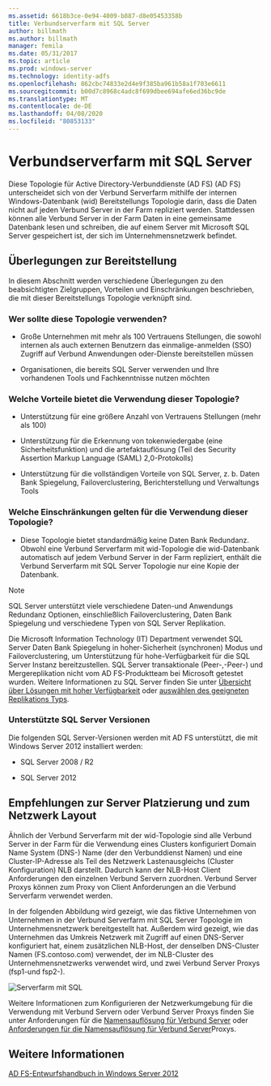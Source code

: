 ```yaml
---
ms.assetid: 6618b3ce-0e94-4009-b887-d8e05453358b
title: Verbundserverfarm mit SQL Server
author: billmath
ms.author: billmath
manager: femila
ms.date: 05/31/2017
ms.topic: article
ms.prod: windows-server
ms.technology: identity-adfs
ms.openlocfilehash: 862cbc74833e2d4e9f385ba961b58a1f703e6611
ms.sourcegitcommit: b00d7c8968c4adc8f699dbee694afe6ed36bc9de
ms.translationtype: MT
ms.contentlocale: de-DE
ms.lasthandoff: 04/08/2020
ms.locfileid: "80853133"
---
```

# <a name="federation-server-farm-using-sql-server"></a>Verbundserverfarm mit SQL Server

Diese Topologie für Active Directory-Verbunddienste (AD FS) \(AD FS\) unterscheidet sich von der Verbund Serverfarm mithilfe der internen Windows-Datenbank \(wid\) Bereitstellungs Topologie darin, dass die Daten nicht auf jeden Verbund Server in der Farm repliziert werden. Stattdessen können alle Verbund Server in der Farm Daten in eine gemeinsame Datenbank lesen und schreiben, die auf einem Server mit Microsoft SQL Server gespeichert ist, der sich im Unternehmensnetzwerk befindet.  
  
## <a name="deployment-considerations"></a>Überlegungen zur Bereitstellung  
In diesem Abschnitt werden verschiedene Überlegungen zu den beabsichtigten Zielgruppen, Vorteilen und Einschränkungen beschrieben, die mit dieser Bereitstellungs Topologie verknüpft sind.  
  
### <a name="who-should-use-this-topology"></a>Wer sollte diese Topologie verwenden?  
  
-   Große Unternehmen mit mehr als 100 Vertrauens Stellungen, die sowohl internen als auch externen Benutzern das einmalige\-anmelden \(SSO\) Zugriff auf Verbund Anwendungen oder-Dienste bereitstellen müssen  
  
-   Organisationen, die bereits SQL Server verwenden und Ihre vorhandenen Tools und Fachkenntnisse nutzen möchten  
  
### <a name="what-are-the-benefits-of-using-this-topology"></a>Welche Vorteile bietet die Verwendung dieser Topologie?  
  
-   Unterstützung für eine größere Anzahl von Vertrauens Stellungen \(mehr als 100\)  
  
-   Unterstützung für die Erkennung von tokenwiedergabe \(eine Sicherheitsfunktion\) und die artefaktauflösung \(Teil des Security Assertion Markup Language \(SAML\) 2,0-Protokolls\)  
  
-   Unterstützung für die vollständigen Vorteile von SQL Server, z. b. Daten Bank Spiegelung, Failoverclustering, Berichterstellung und Verwaltungs Tools  
  
### <a name="what-are-the-limitations-of-using-this-topology"></a>Welche Einschränkungen gelten für die Verwendung dieser Topologie?  
  
-   Diese Topologie bietet standardmäßig keine Daten Bank Redundanz. Obwohl eine Verbund Serverfarm mit wid-Topologie die wid-Datenbank automatisch auf jedem Verbund Server in der Farm repliziert, enthält die Verbund Serverfarm mit SQL Server Topologie nur eine Kopie der Datenbank.  
  
> [!NOTE]  
> SQL Server unterstützt viele verschiedene Daten-und Anwendungs Redundanz Optionen, einschließlich Failoverclustering, Daten Bank Spiegelung und verschiedene Typen von SQL Server Replikation.  
  
Die Microsoft Information Technology \(IT\) Department verwendet SQL Server Daten Bank Spiegelung in hoher\-Sicherheit \(synchronen\) Modus und Failoverclustering, um Unterstützung für hohe\-Verfügbarkeit für die SQL Server Instanz bereitzustellen. SQL Server transaktionale \(Peer\-,\-Peer-\) und Mergereplikation nicht vom AD FS-Produktteam bei Microsoft getestet wurden. Weitere Informationen zu SQL Server finden Sie unter [Übersicht über Lösungen mit hoher Verfügbarkeit](https://go.microsoft.com/fwlink/?LinkId=179853) oder [auswählen des geeigneten Replikations Typs](https://go.microsoft.com/fwlink/?LinkId=214648).  
  
### <a name="supported-sql-server-versions"></a>Unterstützte SQL Server Versionen  
Die folgenden SQL Server-Versionen werden mit AD FS unterstützt, die mit Windows Server 2012 installiert werden:  
  
-   SQL Server 2008 \/ R2  
  
-   SQL Server 2012  
  
## <a name="server-placement-and-network-layout-recommendations"></a>Empfehlungen zur Server Platzierung und zum Netzwerk Layout  
Ähnlich der Verbund Serverfarm mit der wid-Topologie sind alle Verbund Server in der Farm für die Verwendung eines Clusters konfiguriert Domain Name System \(DNS-\) Name \(der den Verbunddienst Namen\) und eine Cluster-IP-Adresse als Teil des Netzwerk Lastenausgleichs \(Cluster Konfiguration\) NLB darstellt. Dadurch kann der NLB-Host Client Anforderungen den einzelnen Verbund Servern zuordnen. Verbund Server Proxys können zum Proxy von Client Anforderungen an die Verbund Serverfarm verwendet werden.  
  
In der folgenden Abbildung wird gezeigt, wie das fiktive Unternehmen von Unternehmen in der Verbund Serverfarm mit SQL Server Topologie im Unternehmensnetzwerk bereitgestellt hat. Außerdem wird gezeigt, wie das Unternehmen das Umkreis Netzwerk mit Zugriff auf einen DNS-Server konfiguriert hat, einem zusätzlichen NLB-Host, der denselben DNS-Cluster Namen \(FS.contoso.com\) verwendet, der im NLB-Cluster des Unternehmensnetzwerks verwendet wird, und zwei Verbund Server Proxys \(fsp1-und fsp2-\).  
  
![Serverfarm mit SQL](media/FarmSQLProxies.gif)  
  
Weitere Informationen zum Konfigurieren der Netzwerkumgebung für die Verwendung mit Verbund Servern oder Verbund Server Proxys finden Sie unter Anforderungen für die [Namensauflösung für Verbund Server](Name-Resolution-Requirements-for-Federation-Servers.md) oder [Anforderungen für die Namensauflösung für Verbund Server](Name-Resolution-Requirements-for-Federation-Server-Proxies.md)Proxys.  
  
## <a name="see-also"></a>Weitere Informationen
[AD FS-Entwurfshandbuch in Windows Server 2012](AD-FS-Design-Guide-in-Windows-Server-2012.md)
